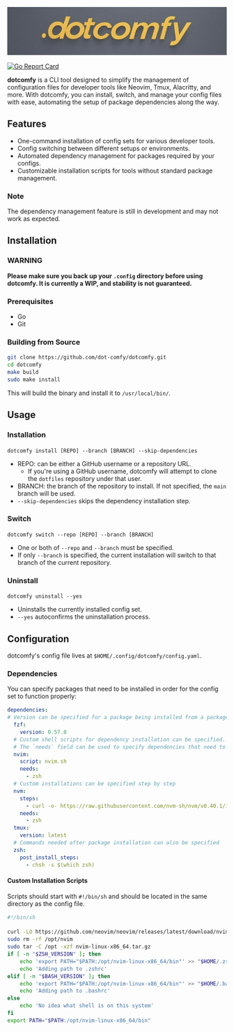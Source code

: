 ![dotcomfy Logo](logo.jpg)

[![Go Report Card](https://goreportcard.com/badge/github.com/dot-comfy/dotcomfy)](https://goreportcard.com/report/github.com/dot-comfy/dotcomfy)

**dotcomfy** is a CLI tool designed to simplify the management of configuration files for developer tools like Neovim, Tmux, Alacritty, and more. With dotcomfy, you can install, switch, and manage your config files with ease, automating the setup of package dependencies along the way.

## Features

- One-command installation of config sets for various developer tools.
- Config switching between different setups or environments.
- Automated dependency management for packages required by your configs.
- Customizable installation scripts for tools without standard package management.

### Note
The dependency management feature is still in development and may not work as expected.

## Installation

### WARNING

**Please make sure you back up your `.config` directory before using dotcomfy. It is currently a WIP, and stability is not guaranteed.**

### Prerequisites

- Go
- Git

### Building from Source

```sh
git clone https://github.com/dot-comfy/dotcomfy.git
cd dotcomfy
make build
sudo make install
```

This will build the binary and install it to `/usr/local/bin/`.

## Usage

### Installation
`dotcomfy install [REPO] --branch [BRANCH] --skip-dependencies`
- REPO: can be either a GitHub username or a repository URL.
  - If you're using a GitHub username, dotcomfy will attempt to clone the `dotfiles` repository under that user.
- BRANCH: the branch of the repository to install. If not specified, the `main` branch will be used.
- `--skip-dependencies` skips the dependency installation step.

### Switch
`dotcomfy switch --repo [REPO] --branch [BRANCH]`
- One or both of `--repo` and `--branch` must be specified.
- If only `--branch` is specified, the current installation will switch to that branch of the current repository.

### Uninstall
`dotcomfy uninstall --yes`
- Uninstalls the currently installed config set.
- `--yes` autoconfirms the uninstallation process.

## Configuration

dotcomfy's config file lives at `$HOME/.config/dotcomfy/config.yaml`.

### Dependencies

You can specify packages that need to be installed in order for the config set to function properly:
```yaml filename="config.yaml"
dependencies:
# Version can be specified for a package being installed from a package manager
  fzf:
    version: 0.57.0
  # Custom shell scripts for dependency installation can be specified.
  # The `needs` field can be used to specify dependencies that need to be installed before this dependency.
  nvim:
    script: nvim.sh
    needs:
      - zsh
  # Custom installations can be specified step by step
  nvm:
    steps:
      - curl -o- https://raw.githubusercontent.com/nvm-sh/nvm/v0.40.1/install.sh | bash
    needs:
      - zsh
  tmux:
    version: latest
  # Commands needed after package installation can also be specified
  zsh:
    post_install_steps:
      - chsh -s $(which zsh)
```

#### Custom Installation Scripts

Scripts should start with `#!/bin/sh` and should be located in the same directory as the config file.
```sh filename="nvim.sh"
#!/bin/sh

curl -LO https://github.com/neovim/neovim/releases/latest/download/nvim-linux-x86_64.tar.gz
sudo rm -rf /opt/nvim
sudo tar -C /opt -xzf nvim-linux-x86_64.tar.gz
if [ -n "$ZSH_VERSION" ]; then
    echo 'export PATH="$PATH:/opt/nvim-linux-x86_64/bin"' >> "$HOME/.zshrc"
    echo 'Adding path to .zshrc'
elif [ -n "$BASH_VERSION" ]; then
    echo 'export PATH="$PATH:/opt/nvim-linux-x86_64/bin"' >> "$HOME/.bashrc"
    echo 'Adding path to .bashrc'
else
    echo 'No idea what shell is on this system'
fi
export PATH="$PATH:/opt/nvim-linux-x86_64/bin"
```
